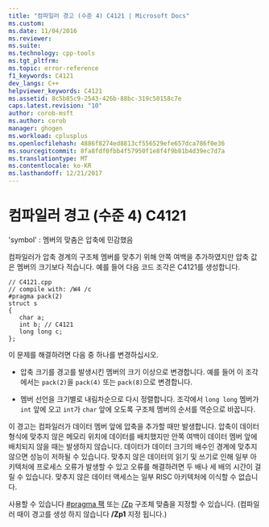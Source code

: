 ```yaml
---
title: "컴파일러 경고 (수준 4) C4121 | Microsoft Docs"
ms.custom: 
ms.date: 11/04/2016
ms.reviewer: 
ms.suite: 
ms.technology: cpp-tools
ms.tgt_pltfrm: 
ms.topic: error-reference
f1_keywords: C4121
dev_langs: C++
helpviewer_keywords: C4121
ms.assetid: 8c5b85c9-2543-426b-88bc-319c50158c7e
caps.latest.revision: "10"
author: corob-msft
ms.author: corob
manager: ghogen
ms.workload: cplusplus
ms.openlocfilehash: 4886f8274ed8813cf556529efe657dca786f0e36
ms.sourcegitcommit: 8fa8fdf0fbb4f57950f1e8f4f9b81b4d39ec7d7a
ms.translationtype: MT
ms.contentlocale: ko-KR
ms.lasthandoff: 12/21/2017
---
```

# <a name="compiler-warning-level-4-c4121"></a>컴파일러 경고 (수준 4) C4121
'symbol' : 멤버의 맞춤은 압축에 민감했음  
  
 컴파일러가 압축 경계의 구조체 멤버를 맞추기 위해 안쪽 여백을 추가하였지만 압축 값은 멤버의 크기보다 적습니다. 예를 들어 다음 코드 조각은 C4121를 생성합니다.  
  
```  
// C4121.cpp  
// compile with: /W4 /c  
#pragma pack(2)  
struct s  
{  
   char a;  
   int b; // C4121  
   long long c;  
};  
```  
  
 이 문제를 해결하려면 다음 중 하나를 변경하십시오.  
  
-   압축 크기를 경고를 발생시킨 멤버의 크기 이상으로 변경합니다. 예를 들어 이 조각에서는 `pack(2)`을 `pack(4)` 또는 `pack(8)`으로 변경합니다.  
  
-   멤버 선언을 크기별로 내림차순으로 다시 정렬합니다. 조각에서 `long long` 멤버가 `int` 앞에 오고 `int`가 `char` 앞에 오도록 구조체 멤버의 순서를 역순으로 바꿉니다.  
  
 이 경고는 컴파일러가 데이터 멤버 앞에 압축을 추가할 때만 발생합니다. 압축이 데이터 형식에 맞추지 않은 메모리 위치에 데이터를 배치했지만 안쪽 여백이 데이터 멤버 앞에 배치되지 않을 때는 발생하지 않습니다. 데이터가 데이터 크기의 배수인 경계에 맞추지 않으면 성능이 저하될 수 있습니다. 맞추지 않은 데이터의 읽기 및 쓰기로 인해 일부 아키텍처에 프로세스 오류가 발생할 수 있고 오류를 해결하려면 두 배나 세 배의 시간이 걸릴 수 있습니다. 맞추지 않은 데이터 액세스는 일부 RISC 아키텍처에 이식할 수 없습니다.  
  
 사용할 수 있습니다 [#pragma 팩](../../preprocessor/pack.md) 또는 [/Zp](../../build/reference/zp-struct-member-alignment.md) 구조체 맞춤을 지정할 수 있습니다. (컴파일러 때이 경고를 생성 하지 않습니다 **/Zp1** 지정 됩니다.)